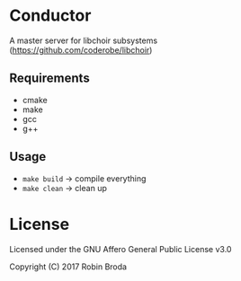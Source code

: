 # Conductor

A master server for libchoir subsystems (https://github.com/coderobe/libchoir)

## Requirements 
- cmake
- make
- gcc
- g++

## Usage 
- `make build` -> compile everything 
- `make clean` -> clean up 

# License 

Licensed under the GNU Affero General Public License v3.0

Copyright (C) 2017 Robin Broda
